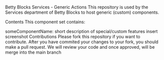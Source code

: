Betty Blocks Services - Generic Actions
This repository is used by the Services department of Betty Blocks to host generic (custom) components.

Contents
This component set contains:

someComponentName: short description of special/custom features insert screenshot
Contributions
Please fork this repository if you want to contribute. After you have commited your changes to your fork, you should make a pull request. We will review your code and once approved, will be merge into the main branch
